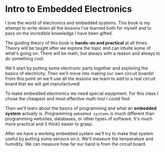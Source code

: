 # Intro to Embedded Electronics

I love the world of electronics and embedded systems.  This book is my attempt to write down all the lessons I've learned both for myself and to pass on the incredible knowledge I have been gifted.

The guiding theory of this book is **hands-on and practical** at all times.  Theory will be taught after we explore the topic and can intuite some of what's going on.  There will be math, but always with a reason and always to do something cool.

We'll start by putting some electronic parts together and exploring the basics of electricity.  Then we'll move into making our own circuit boards! From this point on we'll use all the lessons we learn to add to a real circuit board that we will get manufactured!

To make embedded electronics we need special equipment.  For this class I chose the cheapest and most effective multi-tool I could find:  

Then we'll learn about the basics of programming and what an **embedded system** actually is.  Programming `embedded systems` is much different than programming websites, databases, or other types of software.  It's much more practical and (I think) easier to grasp.

After we have a working embedded system we'll try to make that system useful by putting some sensors on it.  We'll measure the temperature and humidity.  We can measure how far our hand is from the circuit board.



```{tableofcontents}
```
